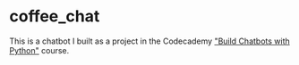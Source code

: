 # coffee_chat

This is a chatbot I built as a project in the Codecademy ["Build Chatbots with Python"](https://www.codecademy.com/enrolled/paths/build-chatbots-with-python) course.
